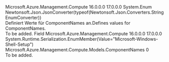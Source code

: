 <Type Name="ComponentNames" FullName="Microsoft.Azure.Management.Compute.Models.ComponentNames">
  <TypeSignature Language="C#" Value="public enum ComponentNames" />
  <TypeSignature Language="ILAsm" Value=".class public auto ansi sealed ComponentNames extends System.Enum" />
  <TypeSignature Language="DocId" Value="T:Microsoft.Azure.Management.Compute.Models.ComponentNames" />
  <TypeSignature Language="VB.NET" Value="Public Enum ComponentNames" />
  <TypeSignature Language="F#" Value="type ComponentNames = " />
  <AssemblyInfo>
    <AssemblyName>Microsoft.Azure.Management.Compute</AssemblyName>
    <AssemblyVersion>16.0.0.0</AssemblyVersion>
    <AssemblyVersion>17.0.0.0</AssemblyVersion>
  </AssemblyInfo>
  <Base>
    <BaseTypeName>System.Enum</BaseTypeName>
  </Base>
  <Attributes>
    <Attribute>
      <AttributeName>Newtonsoft.Json.JsonConverter(typeof(Newtonsoft.Json.Converters.StringEnumConverter))</AttributeName>
    </Attribute>
  </Attributes>
  <Docs>
    <summary>
            <span data-ttu-id="3cea6-101">Definiert Werte für ComponentNames an.</span><span class="sxs-lookup"><span data-stu-id="3cea6-101">Defines values for ComponentNames.</span></span>
            </summary>
    <remarks>To be added.</remarks>
  </Docs>
  <Members>
    <Member MemberName="MicrosoftWindowsShellSetup">
      <MemberSignature Language="C#" Value="MicrosoftWindowsShellSetup" />
      <MemberSignature Language="ILAsm" Value=".field public static literal valuetype Microsoft.Azure.Management.Compute.Models.ComponentNames MicrosoftWindowsShellSetup = int32(0)" />
      <MemberSignature Language="DocId" Value="F:Microsoft.Azure.Management.Compute.Models.ComponentNames.MicrosoftWindowsShellSetup" />
      <MemberSignature Language="VB.NET" Value="MicrosoftWindowsShellSetup" />
      <MemberSignature Language="F#" Value="MicrosoftWindowsShellSetup = 0" Usage="Microsoft.Azure.Management.Compute.Models.ComponentNames.MicrosoftWindowsShellSetup" />
      <MemberType>Field</MemberType>
      <AssemblyInfo>
        <AssemblyName>Microsoft.Azure.Management.Compute</AssemblyName>
        <AssemblyVersion>16.0.0.0</AssemblyVersion>
        <AssemblyVersion>17.0.0.0</AssemblyVersion>
      </AssemblyInfo>
      <Attributes>
        <Attribute>
          <AttributeName>System.Runtime.Serialization.EnumMember(Value="Microsoft-Windows-Shell-Setup")</AttributeName>
        </Attribute>
      </Attributes>
      <ReturnValue>
        <ReturnType>Microsoft.Azure.Management.Compute.Models.ComponentNames</ReturnType>
      </ReturnValue>
      <MemberValue>0</MemberValue>
      <Docs>
        <summary>To be added.</summary>
      </Docs>
    </Member>
  </Members>
</Type>